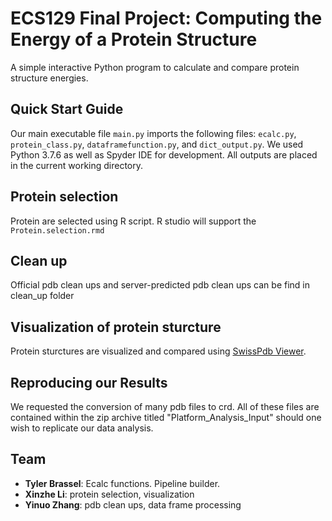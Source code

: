 # ECS129 Final Project: Computing the Energy of a Protein Structure
A simple interactive Python program to calculate and compare protein structure energies.

## Quick Start Guide
Our main executable file ```main.py``` imports the following files: ```ecalc.py```, ```protein_class.py```, ```dataframefunction.py```, and ```dict_output.py```. We used Python 3.7.6 as well as Spyder IDE for development. All outputs are placed in the current working directory.

## Protein selection
Protein are selected using R script. R studio will support the ```Protein.selection.rmd```

## Clean up
Official pdb clean ups and server-predicted pdb clean ups can be find in clean_up folder

## Visualization of protein sturcture
Protein sturctures are visualized and compared using [SwissPdb Viewer](https://spdbv.vital-it.ch/). 

## Reproducing our Results
We requested the conversion of many pdb files to crd. All of these files are contained within the zip archive titled "Platform_Analysis_Input" should one wish to replicate our data analysis.

## Team
- __Tyler Brassel__: Ecalc functions. Pipeline builder.
- __Xinzhe Li__: protein selection, visualization
- __Yinuo Zhang__: pdb clean ups, data frame processing
